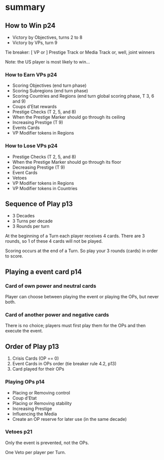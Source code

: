 
# summary

## How to Win p24

* Victory by Objectives, turns 2 to 8
* Victory by VPs, turn 9

Tie breaker: [ VP or ] Prestige Track or Media Track or, well, joint winners

Note: the US player is most likely to win...

### How to Earn VPs p24

* Scoring Objectives (end turn phase)
* Scoring Subregions (end turn phase)
* Scoring Countries and Regions (end turn global scoring phase, T 3, 6 and 9)
* Coups d'Etat rewards
* Prestige Checks (T 2, 5, and 8)
* When the Prestige Marker should go through its ceiling
* Increasing Prestige (T 9)
* Events Cards
* VP Modifier tokens in Regions

### How to Lose VPs p24

* Prestige Checks (T 2, 5, and 8)
* When the Prestige Marker should go through its floor
* Decreasing Prestige (T 9)
* Event Cards
* Vetoes
* VP Modifier tokens in Regions
* VP Modifier tokens in Countries

## Sequence of Play p13

* 3 Decades
* 3 Turns per decade
* 3 Rounds per turn

At the beginning of a Turn each player receives 4 cards. There are 3 rounds, so 1 of these 4 cards will not be played.

Scoring occurs at the end of a Turn. So play your 3 rounds (cards) in order to score.

## Playing a event card p14

### Card of own power and neutral cards

Player can choose between playing the event or playing the OPs, but never both.

### Card of another power and negative cards

There is no choice; players must first play them for the OPs and then execute the event.

## Order of Play p13

1. Crisis Cards (OP == 0)
2. Event Cards in OPs order (tie breaker rule 4.2, p13)
3. Card played for their OPs


### Playing OPs p14

* Placing or Removing control
* Coup d'Etat
* Placing or Removing stability
* Increasing Prestige
* Influencing the Media
* Create an OP reserve for later use (in the same decade)

### Vetoes p21

Only the event is prevented, not the OPs.

One Veto per player per Turn.

